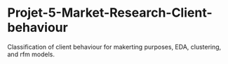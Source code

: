 # Projet-5-Market-Research-Client-behaviour
Classification of client behaviour for makerting purposes, EDA, clustering, and rfm models.
